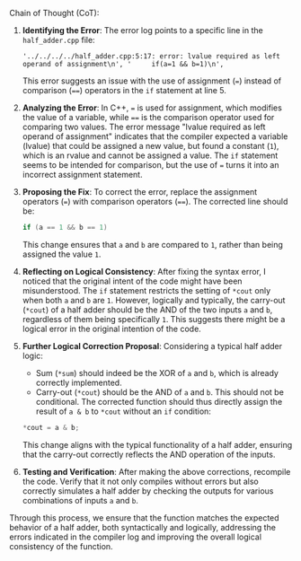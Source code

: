 Chain of Thought (CoT):

1. **Identifying the Error**: The error log points to a specific line in the `half_adder.cpp` file:
   ```
   '../../../../half_adder.cpp:5:17: error: lvalue required as left operand of assignment\n', '     if(a=1 && b=1)\n',
   ```
   This error suggests an issue with the use of assignment (`=`) instead of comparison (`==`) operators in the `if` statement at line 5.

2. **Analyzing the Error**: In C++, `=` is used for assignment, which modifies the value of a variable, while `==` is the comparison operator used for comparing two values. The error message "lvalue required as left operand of assignment" indicates that the compiler expected a variable (lvalue) that could be assigned a new value, but found a constant (`1`), which is an rvalue and cannot be assigned a value. The `if` statement seems to be intended for comparison, but the use of `=` turns it into an incorrect assignment statement.

3. **Proposing the Fix**: To correct the error, replace the assignment operators (`=`) with comparison operators (`==`). The corrected line should be:
   ```cpp
   if (a == 1 && b == 1)
   ```
   This change ensures that `a` and `b` are compared to `1`, rather than being assigned the value `1`.

4. **Reflecting on Logical Consistency**: After fixing the syntax error, I noticed that the original intent of the code might have been misunderstood. The `if` statement restricts the setting of `*cout` only when both `a` and `b` are `1`. However, logically and typically, the carry-out (`*cout`) of a half adder should be the AND of the two inputs `a` and `b`, regardless of them being specifically `1`. This suggests there might be a logical error in the original intention of the code.

5. **Further Logical Correction Proposal**: Considering a typical half adder logic:
   - Sum (`*sum`) should indeed be the XOR of `a` and `b`, which is already correctly implemented.
   - Carry-out (`*cout`) should be the AND of `a` and `b`. This should not be conditional.
   The corrected function should thus directly assign the result of `a & b` to `*cout` without an `if` condition:
   ```cpp
   *cout = a & b;
   ```
   This change aligns with the typical functionality of a half adder, ensuring that the carry-out correctly reflects the AND operation of the inputs.

6. **Testing and Verification**: After making the above corrections, recompile the code. Verify that it not only compiles without errors but also correctly simulates a half adder by checking the outputs for various combinations of inputs `a` and `b`.

Through this process, we ensure that the function matches the expected behavior of a half adder, both syntactically and logically, addressing the errors indicated in the compiler log and improving the overall logical consistency of the function.